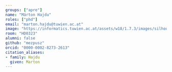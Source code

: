 ```yaml
---
groups: ["apre"]
name: "Márton Hajdu"
roles: ["phd"]
email: "marton.hajdu@tuwien.ac.at"
image: "https://informatics.tuwien.ac.at/assets/w18/1.7.3/images/silhouette.svg"
room: "HD0323"
alumni: false
github: "mezpusz"
orcid: "0000-0002-8273-2613"
citation_aliases:
- family: Hajdu
  given: Marton
---
```


<!--
Your custom content goes here.
-->